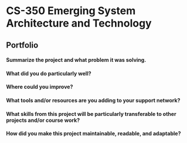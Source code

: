 # CS-350 Emerging System Architecture and Technology
## Portfolio
#### Summarize the project and what problem it was solving.

#### What did you do particularly well?
#### Where could you improve?
#### What tools and/or resources are you adding to your support network?
#### What skills from this project will be particularly transferable to other projects and/or course work?
#### How did you make this project maintainable, readable, and adaptable?
